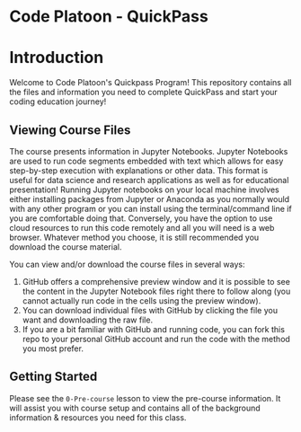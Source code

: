 # Code Platoon - QuickPass

# Introduction
 Welcome to Code Platoon's Quickpass Program!  This repository contains all the files and information you need to complete QuickPass and start your coding education journey!

 ## Viewing Course Files

 The course presents information in Jupyter Notebooks.  Jupyter Notebooks are used to run code segments embedded with text which allows for easy step-by-step execution with explanations or other data. This format is useful for data science and research applications as well as for educational presentation!  Running Jupyter notebooks on your local machine involves either installing packages from Jupyter or Anaconda as you normally would with any other program or you can install using the terminal/command line if you are comfortable doing that.  Conversely, you have the option to use cloud resources to run this code remotely and all you will need is a web browser.  Whatever method you choose, it is still recommended you download the course material.

 You can view and/or download the course files in several ways:
 
 1. GitHub offers a comprehensive preview window and it is possible to see the content in the Jupyter Notebook files right there to follow along (you cannot actually run code in the cells using the preview window).
 2. You can download individual files with GitHub by clicking the file you want and downloading the raw file.
 3. If you are a bit familiar with GitHub and running code, you can fork this repo to your personal GitHub account and run the code with the method you most prefer.

 ## Getting Started

 Please see the `0-Pre-course` lesson to view the pre-course information.  It will assist you with course setup and contains all of the background information & resources you need for this class.